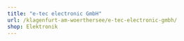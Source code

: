 ```yaml
---
title: "e-tec electronic GmbH"
url: /klagenfurt-am-woerthersee/e-tec-electronic-gmbh/
shop: Elektronik
---
```

